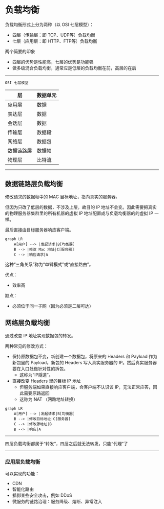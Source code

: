 # 负载均衡
负载均衡形式上分为两种（以 OSI 七层模型）：
- 四层（传输层：即 TCP、UDP等）负载均衡
- 七层（应用层：即 HTTP、FTP等）负载均衡

两个简要的印象
- 四层的优势是性能高，七层的优势是功能强
- 做多级混合负载均衡，通常应是低层的负载均衡在前，高层的在后

---
`OSI 七层模型`

| 层     | 数据单元  |
|-------|-------|
| 应用层   | 数据    |
| 表达层   | 数据    |
| 会话层   | 数据    |
| 传输层   | 数据段   |
| 网络层   | 数据包   |
| 数据链路层 | 数据帧   |
| 物理层   | 比特流   |
---

## 数据链路层负载均衡
修改请求的数据帧中的 MAC 目标地址，指向真实的服务器。

但因为只改了低层的数据，不涉及上层，故目的 IP 地址不会变。因此需要把真实的物理服务器集群里的所有机器的虚拟 IP 地址配置成与负载均衡器的的虚拟 IP 一样。

最后直接由目标服务器响应客户端。

```mermaid
graph LR
    A[用户] --> |发起请求|B[均衡器]
    B --> |修改 Mac 地址|C[服务器]
    C --> |响应请求|A
```
这种“三角关系”称为“单臂模式”或“直接路由”。

优点：
- 效率高

缺点：
- 必须位于同一子网（因为必须是二层可达）

## 网络层负载均衡
通过改变 IP 地址实现数据包的转发。

两种常见的修改方式：
- 保持原数据包不变，新创建一个数据包，将原来的 Headers 和 Payload 作为新包里的 Payload，新包的 Headers 写入真实服务器的 IP。然后真实服务器要在入口处做针对性的拆包。
  - 这称为“IP隧道”。
- 直接改变 Headers 里的目标 IP 地址
  - 但服务端如果直接响应客户端，会客户端不认识该 IP，无法正常应答，因此需要原路返回
  - 这称为 NAT （网路地址转换）

```mermaid
graph LR
    A[用户] --> |发起请求|B[均衡器]
    B --> |修改目标地址|C[服务器]
    C --> |修改源地址|B
    B --> |响应|A
```

---

四层负载均衡都属于“转发”，四层之后就无法转发，只能“代理”了

---

### 应用层负载均衡
可以实现的功能：
- CDN
- 智能化路由
- 抵御某些安全攻击，例如 DDoS
- 微服务的链路治理：服务降级、熔断、异常注入